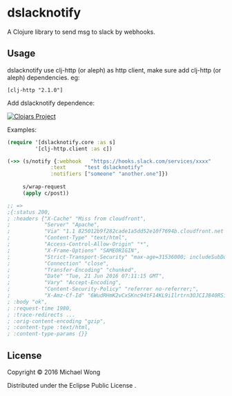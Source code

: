 # dslacknotify

A Clojure library to send msg to slack by webhooks.

## Usage

dslacknotify use clj-http (or aleph) as http client, make sure add clj-http (or aleph) dependencies.
eg:
```
[clj-http "2.1.0"]
```

Add dslacknotify dependence:

[![Clojars Project](https://img.shields.io/clojars/v/dslacknotify.svg)](https://clojars.org/dslacknotify)

Examples:

```clojure
(require '[dslacknotify.core :as s]
         '[clj-http.client :as c])

(->> (s/notify {:webhook   "https://hooks.slack.com/services/xxxx"
              :text      "test dslacknotify"
              :notifiers ["someone" "another.one"]})
     
     s/wrap-request
     (apply c/post))

;; => 
;{:status 200,
; :headers {"X-Cache" "Miss from cloudfront",
;           "Server" "Apache",
;           "Via" "1.1 825012b9f282cade1a5dd52e10f7694b.cloudfront.net (CloudFront)",
;           "Content-Type" "text/html",
;           "Access-Control-Allow-Origin" "*",
;           "X-Frame-Options" "SAMEORIGIN",
;           "Strict-Transport-Security" "max-age=31536000; includeSubDomains; preload",
;           "Connection" "close",
;           "Transfer-Encoding" "chunked",
;           "Date" "Tue, 21 Jun 2016 07:11:15 GMT",
;           "Vary" "Accept-Encoding",
;           "Content-Security-Policy" "referrer no-referrer;",
;           "X-Amz-Cf-Id" "6WudRHmK2vCxSKnc94tF14KL9iIlrtrn3OJCIJ840RSieivRhL060w=="},
; :body "ok",
; :request-time 1980,
; :trace-redirects ...
; :orig-content-encoding "gzip",
; :content-type :text/html,
; :content-type-params {}}


```

## License

Copyright © 2016 Michael Wong

Distributed under the Eclipse Public License .
